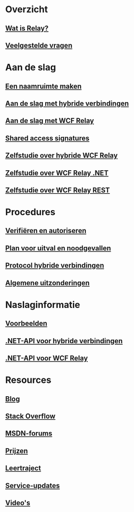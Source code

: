 # Overzicht
## [Wat is Relay?](relay-what-is-it.md)
## [Veelgestelde vragen](relay-faq.md)

# Aan de slag
## [Een naamruimte maken](relay-create-namespace-portal.md)
## [Aan de slag met hybride verbindingen](relay-hybrid-connections-dotnet-get-started.md)
## [Aan de slag met WCF Relay](service-bus-dotnet-how-to-use-relay.md)
## [Shared access signatures](../service-bus-messaging/service-bus-sas-overview.md?toc=%2fazure%2fservice-bus-relay%2ftoc.json)
## [Zelfstudie over hybride WCF Relay](service-bus-dotnet-hybrid-app-using-service-bus-relay.md)
## [Zelfstudie over WCF Relay .NET](service-bus-relay-tutorial.md)
## [Zelfstudie over WCF Relay REST](service-bus-relay-rest-tutorial.md)

# Procedures
## [Verifiëren en autoriseren](../service-bus-messaging/service-bus-authentication-and-authorization.md?toc=%2fazure%2fservice-bus-relay%2ftoc.json)
## [Plan voor uitval en noodgevallen](../service-bus-messaging/service-bus-outages-disasters.md?toc=%2fazure%2fservice-bus-relay%2ftoc.json)
## [Protocol hybride verbindingen](relay-hybrid-connections-protocol.md)
## [Algemene uitzonderingen](relay-exceptions.md)

# Naslaginformatie
## [Voorbeelden](service-bus-relay-samples.md)
## [.NET-API voor hybride verbindingen](/dotnet/api/microsoft.servicebus)
## [.NET-API voor WCF Relay](/dotnet/api/microsoft.servicebus)


# Resources
## [Blog](https://blogs.msdn.microsoft.com/servicebus/)
## [Stack Overflow](http://stackoverflow.com/questions/tagged/servicebus)
## [MSDN-forums](https://social.msdn.microsoft.com/forums/home?forum=servbus)
## [Prijzen](https://azure.microsoft.com/pricing/details/service-bus/)
## [Leertraject](https://azure.microsoft.com/documentation/learning-paths/service-bus/)
## [Service-updates](https://azure.microsoft.com/updates/?product=service-bus)
## [Video's](https://azure.microsoft.com/documentation/videos/index/?services=service-bus)


<!--HONumber=Nov16_HO4-->


